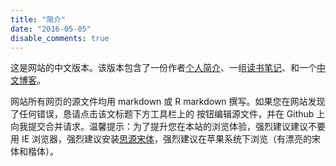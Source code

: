 ```yaml
---
title: "简介"
date: "2016-05-05"
disable_comments: true
---
```


这是网站的中文版本。该版本包含了一份作者[个人简介](../cn/about/)、一组[读书笔记](../cn/read/)、和一个[中文博客](../cn/post/)。

网站所有网页的源文件均用 markdown 或 R markdown 撰写。如果您在网站发现了任何错误，恳请点击该文标题下方工具栏上的 <i class="fa fa-edit" aria-hidden="true"> </i> 按钮编辑源文件，并在 Github 上向我提交合并请求。温馨提示：为了提升您在本站的浏览体验，强烈建议建议不要用 IE 浏览器，强烈建议安装[思源宋体](https://www.fyears.org/2017/04/source-han-sans-and-source-han-serif.html)，强烈建议在苹果系统下浏览（有漂亮的宋体和楷体）。
